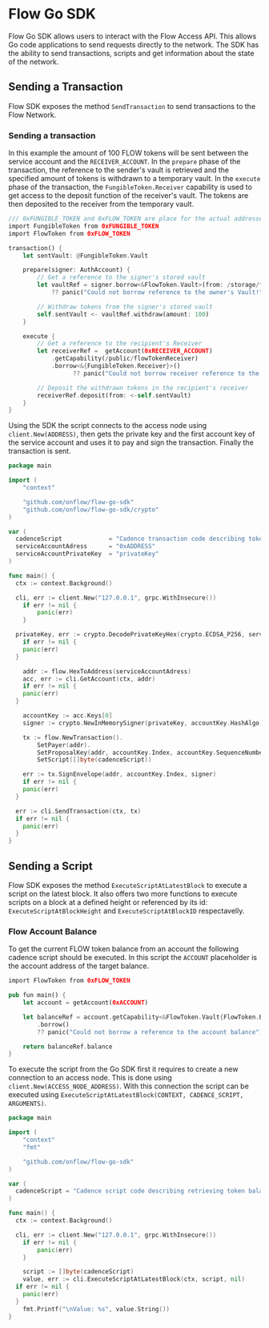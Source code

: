 # Flow Go SDK

Flow Go SDK allows users to interact with the Flow Access API.
This allows Go code applications to send requests directly to the network.
The SDK has the ability to send transactions, scripts and get information about the state of the network.

## Sending a Transaction

Flow SDK exposes the method `SendTransaction` to send transactions to the Flow Network.

### Sending a transaction

In this example the amount of 100 FLOW tokens will be sent between the service account and the `RECEIVER_ACCOUNT`.
In the `prepare` phase of the transaction, the reference to the sender's vault is retrieved and the specified amount of tokens is withdrawn to a temporary vault.
In the `execute` phase  of the transaction, the `FungibleToken.Receiver` capability is used to get access to the deposit function of the receiver's vault.
The tokens are then deposited to the receiver from the temporary vault.

```rust
/// 0xFUNGIBLE_TOKEN and 0xFLOW_TOKEN are place for the actual addresses of the contracts that differ from network to network.
import FungibleToken from 0xFUNGIBLE_TOKEN
import FlowToken from 0xFLOW_TOKEN

transaction() {
    let sentVault: @FungibleToken.Vault

    prepare(signer: AuthAccount) {
        // Get a reference to the signer's stored vault
        let vaultRef = signer.borrow<&FlowToken.Vault>(from: /storage/flowTokenVault)
			?? panic("Could not borrow reference to the owner's Vault!")

        // Withdraw tokens from the signer's stored vault
        self.sentVault <- vaultRef.withdraw(amount: 100)
    }

    execute {
        // Get a reference to the recipient's Receiver
        let receiverRef =  getAccount(0xRECEIVER_ACCOUNT)
            .getCapability(/public/flowTokenReceiver)
            .borrow<&{FungibleToken.Receiver}>()
			      ?? panic("Could not borrow receiver reference to the recipient's Vault")

        // Deposit the withdrawn tokens in the recipient's receiver
        receiverRef.deposit(from: <-self.sentVault)
    }
}
```

Using the SDK the script connects to the access node using `client.New(ADDRESS)`, then gets the private key and the first account key of the service account and uses it to pay and sign the transaction.
Finally the transaction is sent.

```go
package main

import (
	"context"

	"github.com/onflow/flow-go-sdk"
	"github.com/onflow/flow-go-sdk/crypto"
)

var (
  cadenceScript             = "Cadence transaction code describing token transfer..."
  serviceAccountAdress      = "0xADDRESS"
  serviceAccountPrivateKey  = "privateKey"
)

func main() {
  ctx := context.Background()

  cli, err := client.New("127.0.0.1", grpc.WithInsecure())
	if err != nil {
		panic(err)
	}

  privateKey, err := crypto.DecodePrivateKeyHex(crypto.ECDSA_P256, serviceAccountPrivateKey)
	if err != nil {
    panic(err)
  }

	addr := flow.HexToAddress(serviceAccountAdress)
	acc, err := cli.GetAccount(ctx, addr)
	if err != nil {
    panic(err)
  }

	accountKey := acc.Keys[0]
	signer := crypto.NewInMemorySigner(privateKey, accountKey.HashAlgo)

	tx := flow.NewTransaction().
		SetPayer(addr).
		SetProposalKey(addr, accountKey.Index, accountKey.SequenceNumber).
		SetScript([]byte(cadenceScript))

	err := tx.SignEnvelope(addr, accountKey.Index, signer)
	if err != nil {
    panic(err)
  }

  err := cli.SendTransaction(ctx, tx)
  if err != nil {
    panic(err)
  }
}
```

## Sending a Script

Flow SDK exposes the method `ExecuteScriptAtLatestBlock` to execute a script on the latest block.
It also offers two more functions to execute scripts on a block at a defined height or referenced by its id: `ExecuteScriptAtBlockHeight` and `ExecuteScriptAtBlockID` respectavelly.

### Flow Account Balance

To get the current FLOW token balance from an account the following cadence script should be executed.
In this script the `ACCOUNT` placeholder is the account address of the target balance.

```rust
import FlowToken from 0xFLOW_TOKEN

pub fun main() {
    let account = getAccount(0xACCOUNT)

    let balanceRef = account.getCapability<&FlowToken.Vault{FlowToken.Balance}>(/public/flowTokenBalance)
        .borrow()
        ?? panic("Could not borrow a reference to the account balance")

    return balanceRef.balance
}
```

To execute the script from the Go SDK first it requires to create a new connection to an access node.
This is done using `client.New(ACCESS_NODE_ADDRESS)`.
With this connection the script can be executed using `ExecuteScriptAtLatestBlock(CONTEXT, CADENCE_SCRIPT, ARGUMENTS)`.

```go
package main

import (
	"context"
	"fmt"

	"github.com/onflow/flow-go-sdk"
)

var (
  cadenceScript = "Cadence script code describing retrieving token balance..."
)

func main() {
  ctx := context.Background()

  cli, err := client.New("127.0.0.1", grpc.WithInsecure())
	if err != nil {
		panic(err)
	}

	script := []byte(cadenceScript)
	value, err := cli.ExecuteScriptAtLatestBlock(ctx, script, nil)
  if err != nil {
    panic(err)
  }
	fmt.Printf("\nValue: %s", value.String())
}
```
